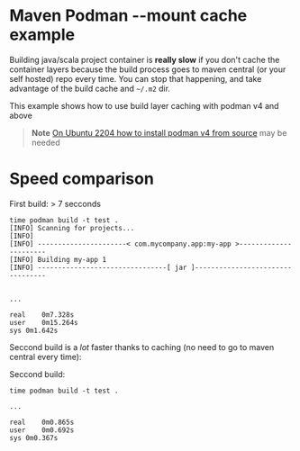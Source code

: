 # Maven Podman --mount cache example

Building java/scala project container is **really slow** if you don't cache
the container layers because the build process goes to maven central (or your self 
hosted) repo every time. You can stop that happening, and take advantage of the
build cache and `~/.m2` dir.

This example shows how to use build layer caching with podman v4 and above

> **Note**
> [On Ubuntu 2204 how to install podman v4 from source](https://blog.karmacomputing.co.uk/install-podman-from-source-ubuntu/) may be needed


# Speed comparison 

First build: > 7 secconds
```
time podman build -t test .
[INFO] Scanning for projects...
[INFO] 
[INFO] ----------------------< com.mycompany.app:my-app >----------------------
[INFO] Building my-app 1
[INFO] --------------------------------[ jar ]---------------------------------


...

real	0m7.328s
user	0m15.264s
sys	0m1.642s
```

Seccond build is a *lot* faster thanks to caching (no need to go to maven central every time):


Seccond build:

```
time podman build -t test .

...

real	0m0.865s
user	0m0.692s
sys	0m0.367s

```
